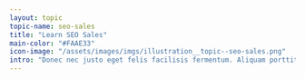 ```yaml
---
layout: topic
topic-name: seo-sales
title: "Learn SEO Sales"
main-color: "#FAAE33"
icon-image: "/assets/images/imgs/illustration__topic--seo-sales.png"
intro: "Donec nec justo eget felis facilisis fermentum. Aliquam porttitor mauris sit amet orci. Aenean dignissim pellentesque felis."
---
```

